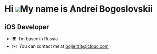 
Hi ![](https://user-images.githubusercontent.com/18350557/176309783-0785949b-9127-417c-8b55-ab5a4333674e.gif)My name is Andrei Bogoslovskii
===========================================================================================================================================

iOS Developer
-------------

* 🌍  I'm based in Russia
* ✉️  You can contact me at [bojieitsit@icloud.com](mailto:bojieitsit@icloud.com)
